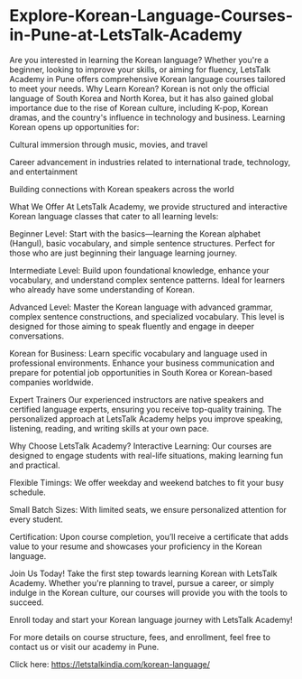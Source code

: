 # Explore-Korean-Language-Courses-in-Pune-at-LetsTalk-Academy
Are you interested in learning the Korean language? Whether you're a beginner, looking to improve your skills, or aiming for fluency, LetsTalk Academy in Pune offers comprehensive Korean language courses tailored to meet your needs.
Why Learn Korean?
Korean is not only the official language of South Korea and North Korea, but it has also gained global importance due to the rise of Korean culture, including K-pop, Korean dramas, and the country's influence in technology and business. Learning Korean opens up opportunities for:

Cultural immersion through music, movies, and travel

Career advancement in industries related to international trade, technology, and entertainment

Building connections with Korean speakers across the world

What We Offer
At LetsTalk Academy, we provide structured and interactive Korean language classes that cater to all learning levels:

Beginner Level: Start with the basics—learning the Korean alphabet (Hangul), basic vocabulary, and simple sentence structures. Perfect for those who are just beginning their language learning journey.

Intermediate Level: Build upon foundational knowledge, enhance your vocabulary, and understand complex sentence patterns. Ideal for learners who already have some understanding of Korean.

Advanced Level: Master the Korean language with advanced grammar, complex sentence constructions, and specialized vocabulary. This level is designed for those aiming to speak fluently and engage in deeper conversations.

Korean for Business: Learn specific vocabulary and language used in professional environments. Enhance your business communication and prepare for potential job opportunities in South Korea or Korean-based companies worldwide.

Expert Trainers
Our experienced instructors are native speakers and certified language experts, ensuring you receive top-quality training. The personalized approach at LetsTalk Academy helps you improve speaking, listening, reading, and writing skills at your own pace.

Why Choose LetsTalk Academy?
Interactive Learning: Our courses are designed to engage students with real-life situations, making learning fun and practical.

Flexible Timings: We offer weekday and weekend batches to fit your busy schedule.

Small Batch Sizes: With limited seats, we ensure personalized attention for every student.

Certification: Upon course completion, you’ll receive a certificate that adds value to your resume and showcases your proficiency in the Korean language.

Join Us Today!
Take the first step towards learning Korean with LetsTalk Academy. Whether you're planning to travel, pursue a career, or simply indulge in the Korean culture, our courses will provide you with the tools to succeed.

Enroll today and start your Korean language journey with LetsTalk Academy!

For more details on course structure, fees, and enrollment, feel free to contact us or visit our academy in Pune.

Click here: https://letstalkindia.com/korean-language/
